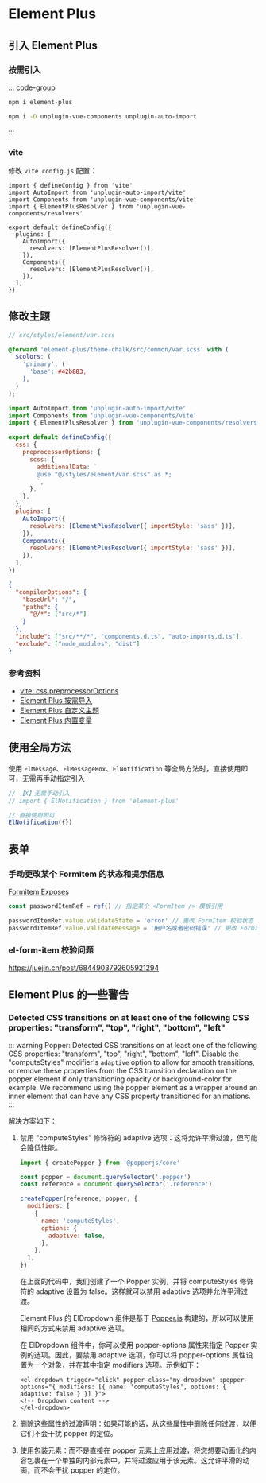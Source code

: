 # Element Plus

## 引入 Element Plus

### 按需引入

::: code-group

```sh
npm i element-plus
```

```sh
npm i -D unplugin-vue-components unplugin-auto-import
```

:::

### vite

修改 `vite.config.js` 配置：

```js{2-4,9-14}
import { defineConfig } from 'vite'
import AutoImport from 'unplugin-auto-import/vite'
import Components from 'unplugin-vue-components/vite'
import { ElementPlusResolver } from 'unplugin-vue-components/resolvers'

export default defineConfig({
  plugins: [
    AutoImport({
      resolvers: [ElementPlusResolver()],
    }),
    Components({
      resolvers: [ElementPlusResolver()],
    }),
  ],
})
```

## 修改主题

```scss
// src/styles/element/var.scss

@forward 'element-plus/theme-chalk/src/common/var.scss' with (
  $colors: (
    'primary': (
      'base': #42b883,
    ),
  )
);
```

```js
import AutoImport from 'unplugin-auto-import/vite'
import Components from 'unplugin-vue-components/vite'
import { ElementPlusResolver } from 'unplugin-vue-components/resolvers'

export default defineConfig({
  css: {
    preprocessorOptions: {
      scss: {
        additionalData: `
        @use "@/styles/element/var.scss" as *;
        `,
      },
    },
  },
  plugins: [
    AutoImport({
      resolvers: [ElementPlusResolver({ importStyle: 'sass' })],
    }),
    Components({
      resolvers: [ElementPlusResolver({ importStyle: 'sass' })],
    }),
  ],
})
```

```json
{
  "compilerOptions": {
    "baseUrl": "/",
    "paths": {
      "@/*": ["src/*"]
    }
  },
  "include": ["src/**/*", "components.d.ts", "auto-imports.d.ts"],
  "exclude": ["node_modules", "dist"]
}
```

### 参考资料

- [vite: css.preprocessorOptions](https://cn.vitejs.dev/config/shared-options.html#css-preprocessoroptions)
- [Element Plus 按需导入](https://element-plus.org/zh-CN/guide/quickstart.html#%E6%8C%89%E9%9C%80%E5%AF%BC%E5%85%A5)
- [Element Plus 自定义主题](https://element-plus.org/zh-CN/guide/theming.html)
- [Element Plus 内置变量](https://github.com/element-plus/element-plus/blob/dev/packages/theme-chalk/src/common/var.scss)

## 使用全局方法

使用 `ElMessage`、`ElMessageBox`、`ElNotification` 等全局方法时，直接使用即可，无需再手动指定引入

```js
// 【X】无需手动引入
// import { ElNotification } from 'element-plus'

// 直接使用即可
ElNotification({})
```

## 表单

### 手动更改某个 FormItem 的状态和提示信息

[Formitem Exposes](https://element-plus.org/zh-CN/component/form.html#formitem-exposes)

```js
const passwordItemRef = ref() // 指定某个 <FormItem /> 模板引用

passwordItemRef.value.validateState = 'error' // 更改 FormItem 校验状态
passwordItemRef.value.validateMessage = '用户名或者密码错误' // 更改 FormItem 校验信息
```

### el-form-item 校验问题

<https://juejin.cn/post/6844903792605921294>

## Element Plus 的一些警告

### Detected CSS transitions on at least one of the following CSS properties: "transform", "top", "right", "bottom", "left"

::: warning
Popper: Detected CSS transitions on at least one of the following CSS properties: "transform", "top", "right", "bottom", "left". Disable the "computeStyles" modifier's `adaptive` option to allow for smooth transitions, or remove these properties from the CSS transition declaration on the popper element if only transitioning opacity or background-color for example. We recommend using the popper element as a wrapper around an inner element that can have any CSS property transitioned for animations.
:::

解决方案如下：

1. 禁用 "computeStyles" 修饰符的 adaptive 选项：这将允许平滑过渡，但可能会降低性能。

   ```js
   import { createPopper } from '@popperjs/core'

   const popper = document.querySelector('.popper')
   const reference = document.querySelector('.reference')

   createPopper(reference, popper, {
     modifiers: [
       {
         name: 'computeStyles',
         options: {
           adaptive: false,
         },
       },
     ],
   })
   ```

   在上面的代码中，我们创建了一个 Popper 实例，并将 computeStyles 修饰符的 adaptive 设置为 false。这样就可以禁用 adaptive 选项并允许平滑过渡。

   Element Plus 的 ElDropdown 组件是基于 [Popper.js](https://github.com/popperjs/popper-core) 构建的，所以可以使用相同的方式来禁用 adaptive 选项。

   在 ElDropdown 组件中，你可以使用 popper-options 属性来指定 Popper 实例的选项。因此，要禁用 adaptive 选项，你可以将 popper-options 属性设置为一个对象，并在其中指定 modifiers 选项。示例如下：

   ```vue-html
   <el-dropdown trigger="click" popper-class="my-dropdown" :popper-options="{ modifiers: [{ name: 'computeStyles', options: { adaptive: false } }] }">
   <!-- Dropdown content -->
   </el-dropdown>
   ```

2. 删除这些属性的过渡声明：如果可能的话，从这些属性中删除任何过渡，以便它们不会干扰 popper 的定位。
3. 使用包装元素：而不是直接在 popper 元素上应用过渡，将您想要动画化的内容包裹在一个单独的内部元素中，并将过渡应用于该元素。这允许平滑的动画，而不会干扰 popper 的定位。
